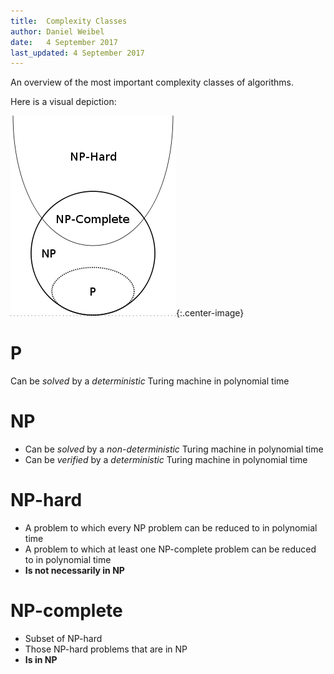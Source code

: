 ```yaml
---
title:  Complexity Classes
author: Daniel Weibel
date:   4 September 2017
last_updated: 4 September 2017
---
```


An overview of the most important complexity classes of algorithms.

Here is a visual depiction:

![Complexity classes](assets/complexity-classes.png){:.center-image}

# P

Can be *solved* by a *deterministic* Turing machine in polynomial time

# NP

- Can be *solved* by a *non-deterministic* Turing machine in polynomial time
- Can be *verified* by a *deterministic* Turing machine in polynomial time

# NP-hard

- A problem to which every NP problem can be reduced to in polynomial time
- A problem to which at least one NP-complete problem can be reduced to in polynomial time
- **Is not necessarily in NP**

# NP-complete

- Subset of NP-hard
- Those NP-hard problems that are in NP
- **Is in NP**
